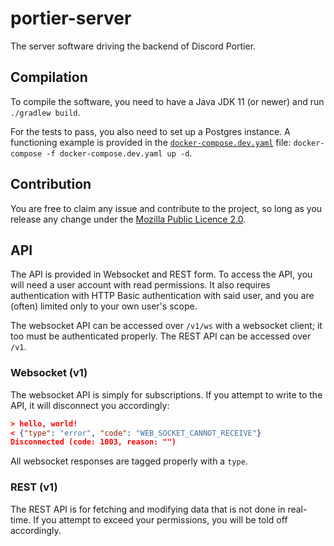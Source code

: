 # portier-server

The server software driving the backend of Discord Portier.

## Compilation

To compile the software, you need to have a Java JDK 11 (or newer) and run `./gradlew build`.

For the tests to pass, you also need to set up a Postgres instance. A functioning example is provided in the
[`docker-compose.dev.yaml`](./docker-compose.dev.yaml) file: `docker-compose -f docker-compose.dev.yaml up -d`.

## Contribution

You are free to claim any issue and contribute to the project, so long as you release any change under
the [Mozilla Public Licence 2.0](./LICENCE).

## API

The API is provided in Websocket and REST form. To access the API, you will need a user account with read permissions.
It also requires authentication with HTTP Basic authentication with said user, and you are (often) limited only to your
own user's scope.

The websocket API can be accessed over `/v1/ws` with a websocket client; it too must be authenticated properly. The REST
API can be accessed over `/v1`.

### Websocket (v1)

The websocket API is simply for subscriptions. If you attempt to write to the API, it will disconnect you accordingly:

```json
> hello, world!
< {"type": "error", "code": "WEB_SOCKET_CANNOT_RECEIVE"}
Disconnected (code: 1003, reason: "")
```

All websocket responses are tagged properly with a `type`.

### REST (v1)

The REST API is for fetching and modifying data that is not done in real-time. If you attempt to exceed your
permissions, you will be told off accordingly.
